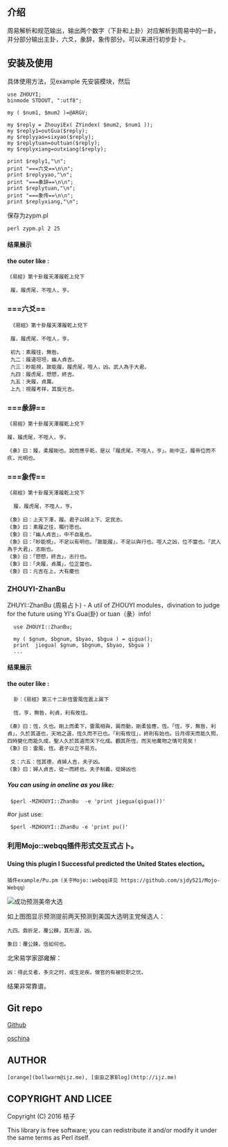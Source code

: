 

## 介绍

周易解析和规范输出，输出两个数字（下卦和上卦）对应解析到周易中的一卦，
并分部分输出主卦，六爻，彖辞，象传部分。可以来进行初步卦卜。

## 安装及使用

具体使用方法，见example
先安装模块，然后

    use ZHOUYI;
    binmode STDOUT, ":utf8";

    my ( $num1, $mum2 )=@ARGV;
    
    my $reply = ZhouyiEx( ZYindex( $mum2, $num1 ));
    my $reply1=outGua($reply);
    my $replyyao=sixyao($reply);
    my $replytuan=outtuan($reply);
    my $replyxiang=outxiang($reply);
    
    print $reply1,"\n";
    print "===六爻==\n\n";
    print $replyyao,"\n";
    print "===彖辞==\n\n";
    print $replytuan,"\n";
    print "===象传==\n\n";
    print $replyxiang,"\n";

保存为zypm.pl

    perl zypm.pl 2 25

#### 结果展示

#### the outer like :

    《易經》第十卦履天澤履乾上兌下

     履，履虎尾，不咥人，亨。


### ===六爻==

     《易經》第十卦履天澤履乾上兌下
     
     履，履虎尾，不咥人，亨。
     
     初九：素履往，無咎。
     九二：履道坦坦，幽人貞吉。
     六三：眇能視，跛能履，履虎尾，咥人，凶。武人為于大君。
     九四：履虎尾，愬愬，終吉。
     九五：夬履，貞厲。
     上九：視履考祥，其旋元吉。

### ===彖辞==
    
    《易經》第十卦履天澤履乾上兌下
    
    履，履虎尾，不咥人，亨。
    
    《彖》曰：履，柔履剛也。說而應乎乾，是以「履虎尾，不咥人，亨」。剛中正，履帝位而不疚，光明也。

### ===象传==
    
    《易經》第十卦履天澤履乾上兌下
    
      履，履虎尾，不咥人，亨。
    
    《象》曰：上天下澤，履。君子以辨上下、定民志。
    《象》曰：素履之往，獨行愿也。
    《象》曰：「幽人貞吉」，中不自亂也。
    《象》曰：「眇能視」，不足以有明也。「跛能履」，不足以與行也。咥人之凶，位不當也。「武人為于大君」，志剛也。
    《象》曰：「愬愬，終吉」，志行也。
    《象》曰：「夬履，貞厲」，位正當也。
    《象》曰：元吉在上，大有慶也

### ZHOUYI-ZhanBu
 
ZHUYI::ZhanBu (周易占卜) - A util of ZHOUYI modules，divination to judge for the future using YI's Gua(卦) or tuan（彖）info!


 
      use ZHOUYI::ZhanBu;
     
      my ( $gnum, $bgnum, $byao, $bgua ) = qigua();
      print  jiegua( $gnum, $bgnum, $byao, $bgua )
      ...

#### 结果展示

#### the outer like :

      卦：《易經》第三十二卦恆雷風恆震上巽下

      恆，亨，無咎，利貞，利有攸往。

    《彖》曰：恆，久也。剛上而柔下，雷風相與，巽而動，剛柔皆應，恆。「恆，亨，無咎，利貞」，久於其道也，天地之道，恆久而不已也。「利有攸往」，終則有始也。日月得天而能久照，四時變化而能久成，聖人久於其道而天下化成。觀其所恆，而天地萬物之情可見矣！
    《象》曰：雷風，恆。君子以立不易方。

     爻：六五：恆其德，貞婦人吉，夫子凶。
    《象》曰：婦人貞吉，從一而終也。夫子制義，從婦凶也
 
##### You can using in oneline as you like:

     $perl -MZHOUYI::ZhanBu  -e 'print jiegua(qigua())'
    
 #or just use:  
    
     $perl -MZHOUYI::ZhanBu -e 'print pu()'

### 利用Mojo::webqq插件形式交互式占卜。

####  Using this plugin I Successful predicted the United States election。

    插件example/Pu.pm（关于Mojo::webqq详见 https://github.com/sjdy521/Mojo-Webqq）

   ![成功预测美帝大选](example/zhanbu.jpg)

  
   如上图图显示预测提前两天预测到美国大选明主党候选人：
    
    九四。鼎折足，覆公餗，其形渥，凶。

    象曰：覆公餗，信如何也。
    
  北宋易学家邵雍解：

    凶：得此爻者，多灾之时，或生足疾。做官的有被贬职之忧。

  结果非常靠谱。

## Git repo
 
  [Github](http://github.com/bollwarm/ZHOUYI)
  
  [oschina](https://git.oschina.net/ijz/ZHOUYI)
 
## AUTHOR
 
    [orange](bollwarm@ijz.me), [虫虫之家Blog](http://ijz.me)

## COPYRIGHT AND LICEE
 
Copyright (C) 2016 桔子
 
This library is free software; you can redistribute it and/or modify
it under the same terms as Perl itself.

